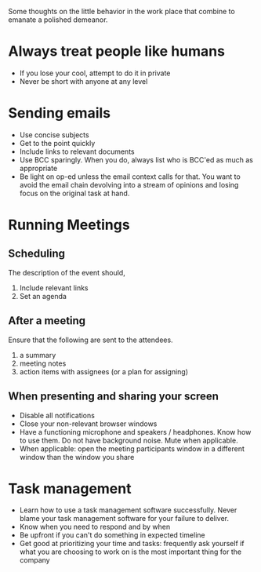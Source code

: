 Some thoughts on the little behavior in the work place that combine to emanate a polished demeanor. 

# Always treat people like humans

 * If you lose your cool, attempt to do it in private
 * Never be short with anyone at any level

# Sending emails

* Use concise subjects
* Get to the point quickly
* Include links to relevant documents
* Use BCC sparingly. When you do, always list who is BCC'ed as much as appropriate
* Be light on op-ed unless the email context calls for that. You want to avoid the email chain devolving into a stream of opinions and losing focus on the original task at hand.

# Running Meetings

## Scheduling

The description of the event should,
1. Include relevant links
1. Set an agenda

## After a meeting

Ensure that the following are sent to the attendees.
1. a summary
1. meeting notes
1. action items with assignees (or a plan for assigning)

## When presenting and sharing your screen

 * Disable all notifications
 * Close your non-relevant browser windows
 * Have a functioning microphone and speakers / headphones. Know how to use them. Do not have background noise. Mute when applicable. 
 * When applicable: open the meeting participants window in a different window than the window you share

# Task management

* Learn how to use a task management software successfully. Never blame your task management software for your failure to deliver. 
* Know when you need to respond and by when
* Be upfront if you can't do something in expected timeline
* Get good at prioritizing your time and tasks: frequently ask yourself if what you are choosing to work on is the most important thing for the company

